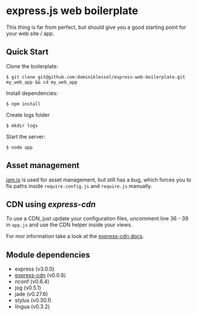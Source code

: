 # express.js web boilerplate

This thing is far from perfect, but should give you a good starting point for your web site / app.

## Quick Start

Clone the boilerplate:
```
$ git clone git@github.com:dominiklessel/express-web-boilerplate.git my_web_app && cd my_web_app
```

Install dependencies:
```
$ npm install
```

Create logs folder
```
$ mkdir logs
```

Start the server:
```
$ node app
```

## Asset management

[jam.js](https://github.com/caolan/jam) is used for asset management, but still has a bug, which forces you to fix paths inside `require.config.js` and `require.js` manually.

## CDN using *express-cdn*

To use a CDN, just update your configuration files, uncomment line 36 - 39 in `app.js` and use the CDN helper inside your views.

For mor information take a look at the [express-cdn docs](https://github.com/niftylettuce/express-cdn).

## Module dependencies

- express (v3.0.0)
- [express-cdn](https://github.com/niftylettuce/express-cdn) (v0.0.8)
- nconf (v0.6.4)
- jog (v0.5.1)
- jade (v0.27.6)
- stylus (v0.30.1)
- lingua (v0.3.2)